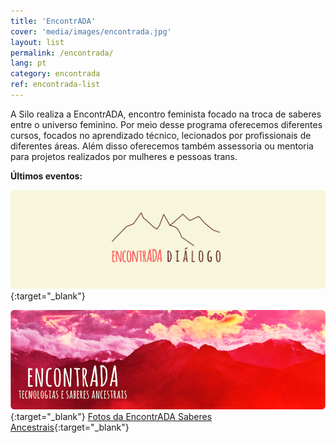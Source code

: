 ```yaml
---
title: 'EncontrADA'
cover: 'media/images/encontrada.jpg'
layout: list
permalink: /encontrada/
lang: pt
category: encontrada
ref: encontrada-list
---
```

A Silo realiza a EncontrADA, encontro feminista focado na troca de saberes entre o universo feminino. Por meio desse programa oferecemos diferentes cursos, focados no aprendizado técnico, lecionados por profissionais de diferentes áreas. Além disso oferecemos também assessoria ou mentoria para projetos realizados por mulheres e pessoas trans.

**Últimos eventos:**

[![](/media/images/encontrada19.jpg)](https://silo.org.br/encontrada-2019-di-logo/){:target="_blank"}
  
[![](/media/images/encontrada17.jpg)](http://encontrada.org){:target="_blank"}
[Fotos da EncontrADA Saberes Ancestrais](https://www.flickr.com/photos/152202556@N06/with/36762989454/){:target="_blank"}
